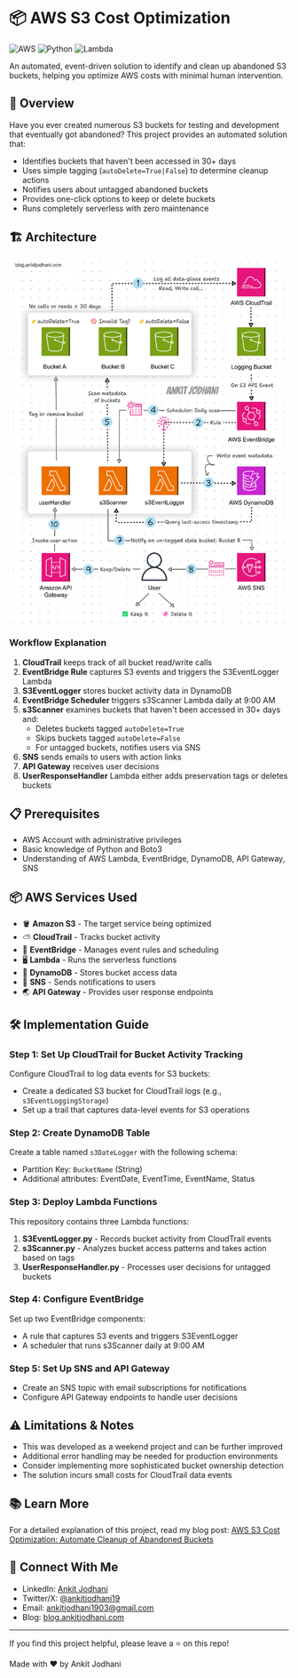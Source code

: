 # 📦 AWS S3 Cost Optimization

![AWS](https://img.shields.io/badge/AWS-%23FF9900.svg?style=for-the-badge&logo=amazon-aws&logoColor=white)
![Python](https://img.shields.io/badge/python-3670A0?style=for-the-badge&logo=python&logoColor=ffdd54)
![Lambda](https://img.shields.io/badge/AWS_Lambda-FF9900?style=for-the-badge&logo=amazonaws&logoColor=white)

An automated, event-driven solution to identify and clean up abandoned S3 buckets, helping you optimize AWS costs with minimal human intervention.

## 🌟 Overview

Have you ever created numerous S3 buckets for testing and development that eventually got abandoned? This project provides an automated solution that:

- Identifies buckets that haven't been accessed in 30+ days
- Uses simple tagging (`autoDelete=True|False`) to determine cleanup actions
- Notifies users about untagged abandoned buckets
- Provides one-click options to keep or delete buckets
- Runs completely serverless with zero maintenance

## 🏗️ Architecture

![Architecture Diagram](architecture.gif)

### Workflow Explanation

1. **CloudTrail** keeps track of all bucket read/write calls
2. **EventBridge Rule** captures S3 events and triggers the S3EventLogger Lambda
3. **S3EventLogger** stores bucket activity data in DynamoDB
4. **EventBridge Scheduler** triggers s3Scanner Lambda daily at 9:00 AM
5. **s3Scanner** examines buckets that haven't been accessed in 30+ days and:
   - Deletes buckets tagged `autoDelete=True`
   - Skips buckets tagged `autoDelete=False`
   - For untagged buckets, notifies users via SNS
6. **SNS** sends emails to users with action links
7. **API Gateway** receives user decisions
8. **UserResponseHandler** Lambda either adds preservation tags or deletes buckets

## 📋 Prerequisites

- AWS Account with administrative privileges
- Basic knowledge of Python and Boto3
- Understanding of AWS Lambda, EventBridge, DynamoDB, API Gateway, SNS


## 📦 AWS Services Used

- 🪣 **Amazon S3** - The target service being optimized
- ⛅ **CloudTrail** - Tracks bucket activity
- 🔄 **EventBridge** - Manages event rules and scheduling
- 🖥️ **Lambda** - Runs the serverless functions
- 🚀 **DynamoDB** - Stores bucket access data
- 📨 **SNS** - Sends notifications to users
- 🌏 **API Gateway** - Provides user response endpoints


## 🛠️ Implementation Guide

### Step 1: Set Up CloudTrail for Bucket Activity Tracking

Configure CloudTrail to log data events for S3 buckets:
- Create a dedicated S3 bucket for CloudTrail logs (e.g., `s3EventLoggingStorage`)
- Set up a trail that captures data-level events for S3 operations

### Step 2: Create DynamoDB Table

Create a table named `s3DateLogger` with the following schema:
- Partition Key: `BucketName` (String)
- Additional attributes: EventDate, EventTime, EventName, Status

### Step 3: Deploy Lambda Functions

This repository contains three Lambda functions:

1. **S3EventLogger.py** - Records bucket activity from CloudTrail events
2. **s3Scanner.py** - Analyzes bucket access patterns and takes action based on tags
3. **UserResponseHandler.py** - Processes user decisions for untagged buckets

### Step 4: Configure EventBridge

Set up two EventBridge components:
- A rule that captures S3 events and triggers S3EventLogger
- A scheduler that runs s3Scanner daily at 9:00 AM

### Step 5: Set Up SNS and API Gateway

- Create an SNS topic with email subscriptions for notifications
- Configure API Gateway endpoints to handle user decisions

## ⚠️ Limitations & Notes

- This was developed as a weekend project and can be further improved
- Additional error handling may be needed for production environments
- Consider implementing more sophisticated bucket ownership detection
- The solution incurs small costs for CloudTrail data events

## 📚 Learn More

For a detailed explanation of this project, read my blog post:
[AWS S3 Cost Optimization: Automate Cleanup of Abandoned Buckets](https://blog.ankitjodhani.com/aws-s3-cost-optimization-automate-cleanup-of-abandoned-buckets/)

## 👋 Connect With Me

- LinkedIn: [Ankit Jodhani](https://www.linkedin.com/in/ankitjodhani/)
- Twitter/X: [@ankitjodhani19](https://twitter.com/ankitjodhani19)
- Email: ankitjodhani1903@gmail.com
- Blog: [blog.ankitjodhani.com](https://blog.ankitjodhani.com)


---

If you find this project helpful, please leave a ⭐ on this repo!

Made with ❤️ by Ankit Jodhani
